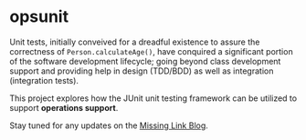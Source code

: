opsunit
=======

Unit tests, initially conveived for a dreadful existence to assure the correctness of `Person.calculateAge()`, have 
conquired a significant portion of the software development lifecycle; going beyond class development support
and providing help in design (TDD/BDD) as well as integration (integration tests).

This project explores how the JUnit unit testing framework can be utilized to support **operations support**.

Stay tuned for any updates on the [Missing Link Blog](http://maxrohde.com).